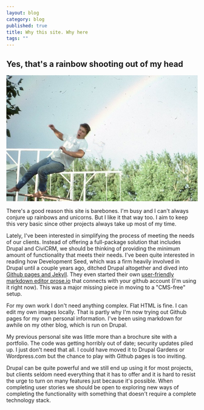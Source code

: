 ```yaml
---
layout: blog
category: blog
published: true
title: Why this site. Why here
tags: ""
---
```


## Yes, that's a rainbow shooting out of my head

![rainbow](/media/herb-rainbow-web.jpg)

There's a good reason this site is barebones. I'm busy and I can't always conjure up rainbows and unicorns. But I like it that way too. I aim to keep this very basic since other projects always take up most of my time.

Lately, I've been interested in simplifying the process of meeting the needs of our clients. Instead of offering a full-package solution that includes Drupal and CiviCRM, we should be thinking of providing the minimum amount of functionality that meets their needs. I've been quite interested in reading how Development Seed, which was a firm heavily involved in Drupal until a couple years ago, ditched Drupal altogether and dived into [Github pages and Jekyll](http://developmentseed.org/blog/2012/07/27/build-cms-free-websites/). They even started their own [user-friendly markdown editor prose.io](http://developmentseed.org/blog/2012/june/25/prose-a-content-editor-for-github/) that connects with your github account (I'm using it right now). This was a major missing piece in moving to a "CMS-free" setup.

For my own work I don't need anything complex. Flat HTML is fine. I can edit my own images locally. That is partly why I'm now trying out Github pages for my own personal information. I've been using markdown for awhile on my other blog, which is run on Drupal. 

My previous personal site was little more than a brochure site with a portfolio. The code was getting horribly out of date; security updates piled up. I just don't need that all. I could have moved it to Drupal Gardens or Wordpress.com but the chance to play with Github pages is too inviting.

Drupal can be quite powerful and we still end up using it for most projects, but clients seldom need everything that it has to offer and it is hard to resist the urge to turn on many features just because it's possible. When completing user stories we should be open to exploring new ways of completing the functionality with something that doesn't require a complete technology stack.
